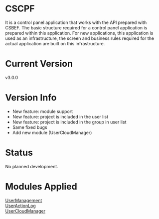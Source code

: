 # CSCPF
It is a control panel application that works with the API prepared with CSBEF. The basic structure required for a control panel application is prepared within this application. For new applications, this application is used as an infrastructure, the screen and business rules required for the actual application are built on this infrastructure.

# Current Version
v3.0.0

# Version Info
- New feature: module support
- New feature: project is included in the user list
- New feature: project is included in the group in user list
- Same fixed bugs
- Add new module (UserCloudManager)

# Status
No planned development.

# Modules Applied
[UserManagement](https://github.com/mkurak/CSBEF.Module.UserManagement)
<br>
[UserActionLog](https://github.com/mkurak/CSBEF.Module.UserActionLog)
<br>
[UserCloudManager](https://github.com/mkurak/CSBEF.Module.UserCloudManager)
